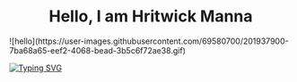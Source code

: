 <h1 align="center">Hello, I am Hritwick Manna</h1> ![hello](https://user-images.githubusercontent.com/69580700/201937900-7ba68a65-eef2-4068-bead-3b5c6f72ae38.gif)


[![Typing SVG](https://readme-typing-svg.demolab.com/?lines=First+line+of+text;Second+line+of+text)](https://git.io/typing-svg)

